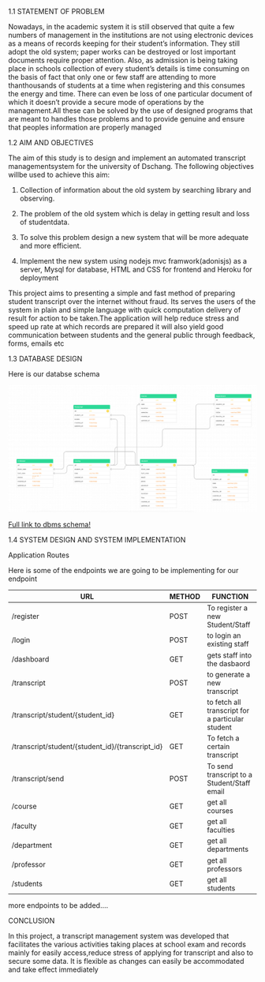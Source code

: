 1.1 STATEMENT OF PROBLEM
 
Nowadays, in the academic system it is still observed that quite a few numbers of management in the institutions are not using electronic devices as a means of records
keeping for their student’s information. They still adopt the old system; paper works
 can be destroyed or lost important documents require proper attention.
Also, as admission is being taking place in schools collection of every student’s details is time consuming on the basis of fact that only one or few staff are attending to more thanthousands of students at a time when registering and this consumes the energy and time.
There can even be loss of one particular document of which it doesn’t provide a secure
mode of operations by the management.All these can be solved by the use of designed programs that are meant to handles those problems and to provide genuine and ensure that peoples information are properly managed

 

1.2 AIM AND OBJECTIVES


The aim of this study is to design and implement an automated transcript managementsystem for the university of Dschang. The following objectives willbe used to achieve this aim:
 
1. Collection of information about the old system by searching library and observing.

 
2. The problem of the old system which is delay in getting result and loss of studentdata.

 
3. To solve this problem design a new system that will be more adequate and more efficient.

 
3. Implement the new system using nodejs mvc framwork(adonisjs) as a server, Mysql for database, HTML and CSS for frontend and Heroku for deployment


This project aims to presenting a simple and fast method of preparing student transcript over the internet without fraud. Its serves the users of the system in plain and simple language with quick computation delivery of result for action to be taken.The application will help reduce stress and speed up rate at which records are prepared it will also yield good communication between students and the general public through feedback, forms, emails etc


1.3 DATABASE DESIGN

Here is our databse schema


![Alt text](schema.png "dbms schema")

[Full link to dbms schema!](https://www.figma.com/file/SYcfFLgk2JoO3xOmBzsRqK/Canwe-database-uml-(Community)?node-id=0%3A1)

1.4 SYSTEM DESIGN AND SYSTEM IMPLEMENTATION

Application Routes

Here is some of the endpoints we are going to be implementing for our endpoint

| URL     | METHOD      | FUNCTION     |
| ------------- | ------------- | -------- |
| /register         | POST         | To register a new Student/Staff  |
| /login           | POST         | to login an existing staff  |
 /dashboard         | GET         | gets staff into the dasbaord  |
| /transcript           | POST         | to generate a new transcript  |
| /transcript/student/{student_id}          | GET        | to fetch all transcript for a particular student  |
| /transcript/student/{student_id}/{transcript_id}       | GET        | To fetch a certain transcript
| /transcript/send         | POST         | To send transcript to a Student/Staff email |
| /course         | GET        | get all courses|
| /faculty         | GET        | get all faculties|
| /department         | GET        | get all departments|
| /professor         | GET        | get all professors|
| /students         | GET        | get all students|



more endpoints to be added....



 CONCLUSION
 
 In this project, a transcript management system was developed that facilitates the various activities taking places at school exam and records mainly for easily access,reduce stress of applying for transcript and also to secure some data. It is flexible as changes can easily be accommodated and take effect immediately